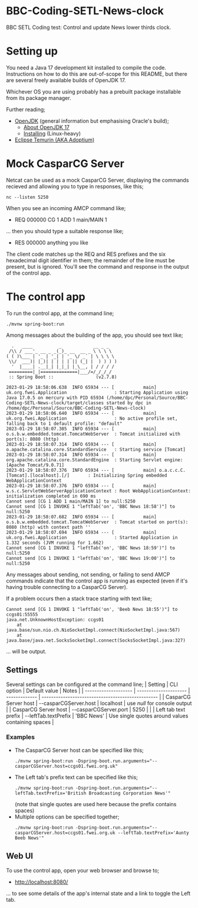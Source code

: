 # BBC-Coding-SETL-News-clock
BBC SETL Coding test: Control and update News lower thirds clock.

# Setting up
You need a Java 17 development kit installed to compile the code. Instructions on how to do this are out-of-scope for this README, but there are several freely available builds of OpenJDK 17.

Whichever OS you are using probably has a prebuilt package installable from its package manager.

Further reading;
* [OpenJDK](https://openjdk.org/) (general information but emphasising Oracle's build);
  * [About OpenJDK 17](https://openjdk.org/projects/jdk/17/)
  * [Installing](https://openjdk.org/install/) (Linux-heavy)
* [Eclipse Temurin (AKA Adoptium)](https://projects.eclipse.org/projects/adoptium.temurin/downloads)
# Mock CasparCG Server
Netcat can be used as a mock CasparCG Server, displaying the commands recieved and allowing you to type in responses, like this;
```
nc --listen 5250
```
When you see an incoming AMCP command like;
* REQ 000000 CG 1 ADD 1 main/MAIN 1

... then you should type a suitable response like; 
* RES 000000 anything you like

The client code matches up the REQ and RES prefixes and the six hexadecimal digit identifier in them; the remainder of the line must be present, but is ignored. You'll see the command and response in the output of the control app.
# The control app
To run the control app, at the command line;
```
./mvnw spring-boot:run
```
Among messages about the building of the app, you should see text like;
```
  .   ____          _            __ _ _
 /\\ / ___'_ __ _ _(_)_ __  __ _ \ \ \ \
( ( )\___ | '_ | '_| | '_ \/ _` | \ \ \ \
 \\/  ___)| |_)| | | | | || (_| |  ) ) ) )
  '  |____| .__|_| |_|_| |_\__, | / / / /
 =========|_|==============|___/=/_/_/_/
 :: Spring Boot ::                (v2.7.8)

2023-01-29 18:58:06.638  INFO 65934 --- [           main] uk.org.fwei.Application                  : Starting Application using Java 17.0.5 on mercury with PID 65934 (/home/dpc/Personal/Source/BBC-Coding-SETL-News-clock/target/classes started by dpc in /home/dpc/Personal/Source/BBC-Coding-SETL-News-clock)
2023-01-29 18:58:06.640  INFO 65934 --- [           main] uk.org.fwei.Application                  : No active profile set, falling back to 1 default profile: "default"
2023-01-29 18:58:07.305  INFO 65934 --- [           main] o.s.b.w.embedded.tomcat.TomcatWebServer  : Tomcat initialized with port(s): 8080 (http)
2023-01-29 18:58:07.314  INFO 65934 --- [           main] o.apache.catalina.core.StandardService   : Starting service [Tomcat]
2023-01-29 18:58:07.314  INFO 65934 --- [           main] org.apache.catalina.core.StandardEngine  : Starting Servlet engine: [Apache Tomcat/9.0.71]
2023-01-29 18:58:07.376  INFO 65934 --- [           main] o.a.c.c.C.[Tomcat].[localhost].[/]       : Initializing Spring embedded WebApplicationContext
2023-01-29 18:58:07.376  INFO 65934 --- [           main] w.s.c.ServletWebServerApplicationContext : Root WebApplicationContext: initialization completed in 690 ms
Cannot send [CG 1 ADD 1 main/MAIN 1] to null:5250
Cannot send [CG 1 INVOKE 1 "leftTab('on', 'BBC News 18:58')"] to null:5250
2023-01-29 18:58:07.682  INFO 65934 --- [           main] o.s.b.w.embedded.tomcat.TomcatWebServer  : Tomcat started on port(s): 8080 (http) with context path ''
2023-01-29 18:58:07.694  INFO 65934 --- [           main] uk.org.fwei.Application                  : Started Application in 1.332 seconds (JVM running for 1.662)
Cannot send [CG 1 INVOKE 1 "leftTab('on', 'BBC News 18:59')"] to null:5250
Cannot send [CG 1 INVOKE 1 "leftTab('on', 'BBC News 19:00')"] to null:5250
```
Any messages about sending, not sending, or failing to send AMCP commands indicate that the control app is running as expected (even if it's having trouble connecting to a CasparCG Server).

If a problem occurs then a stack trace starting with text like; 
```
Cannot send [CG 1 INVOKE 1 "leftTab('on', 'Beeb News 18:55')"] to ccgs01:55555
java.net.UnknownHostException: ccgs01
	at java.base/sun.nio.ch.NioSocketImpl.connect(NioSocketImpl.java:567)
	at java.base/java.net.SocksSocketImpl.connect(SocksSocketImpl.java:327)
```
... will be output.

## Settings
Several settings can be configured at the command line; 
| Setting              | CLI option            | Default value | Notes                                             |
| -------------------- | --------------------- | ------------- | ------------------------------------------------- |
| CasparCG Server host | --casparCGServer.host | localhost     | use *null* for console output                     | 
| CasparCG Server host | --casparCGServer.port | 5250          |                                                   |
| Left tab text prefix | --leftTab.textPrefix  | 'BBC News'    | Use single quotes around values containing spaces |
### Examples
* The CasparCG Server host can be specified like this;
  ```
  ./mvnw spring-boot:run -Dspring-boot.run.arguments="--casparCGServer.host=ccgs01.fwei.org.uk"
  ```
* The Left tab's prefix text can be specified like this;
  ```
  ./mvnw spring-boot:run -Dspring-boot.run.arguments="--leftTab.textPrefix='British Broadcasting Corporation News'"
  ```
  (note that single quotes are used here because the prefix contains spaces) 
* Multiple options can be specified together;
  ```
  ./mvnw spring-boot:run -Dspring-boot.run.arguments="--casparCGServer.host=ccgs01.fwei.org.uk --leftTab.textPrefix='Aunty Beeb News'"
  ```
## Web UI
To use the control app, open your web browser and browse to;
* [http://localhost:8080/](http://localhost:8080/)

... to see some details of the app's internal state and a link to toggle the Left tab.